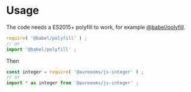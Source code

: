 # Usage
The code needs a ES2015+ polyfill to work, for example
[@babel/polyfill](https://babeljs.io/docs/usage/polyfill).
```js
require( '@babel/polyfill' ) ;
// or
import '@babel/polyfill' ;
```

Then
```js
const integer = require( '@aureooms/js-integer' ) ;
// or
import * as integer from '@aureooms/js-integer' ;
```
